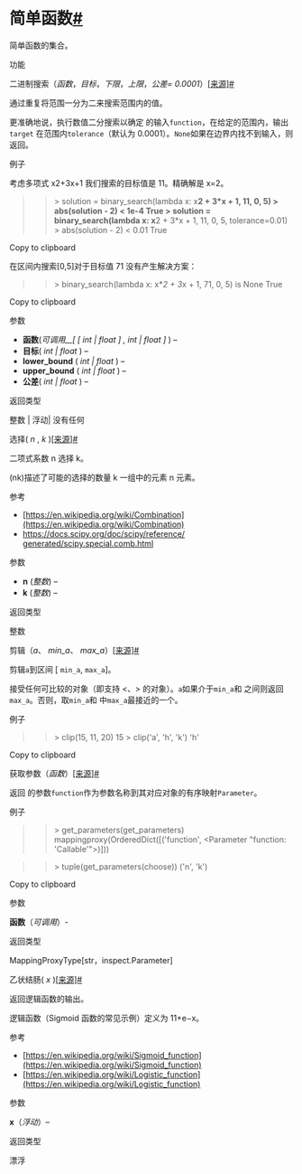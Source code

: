 # 简单函数[#](#module-manim.utils.simple_functions "此标题的固定链接")

简单函数的集合。

功能

二进制搜索（_函数_，_目标_，_下限_，_上限_，_公差= 0.0001_）[\[来源\]](../_modules/manim/utils/simple_functions.html#binary_search)[#](#manim.utils.simple_functions.binary_search "此定义的固定链接")

通过重复将范围一分为二来搜索范围内的值。

更准确地说，执行数值二分搜索以确定 的输入`function`，在给定的范围内，输出`target` 在范围内`tolerance`（默认为 0.0001）。`None`如果在边界内找不到输入，则返回。

例子

考虑多项式 x2+3x+1 我们搜索的目标值是 11。精确解是 x=2。

> > \> solution = binary_search(lambda x: x**2 + 3\*x + 1, 11, 0, 5)
> > \> abs(solution - 2) < 1e-4
> > True
> > \> solution = binary_search(lambda x: x**2 + 3\*x + 1, 11, 0, 5, tolerance=0.01)
> > \> abs(solution - 2) < 0.01
> > True

Copy to clipboard

在区间内搜索\[0,5\]对于目标值 71 没有产生解决方案：

> > \> binary_search(lambda x: x\**2 + 3*x + 1, 71, 0, 5) is None
> > True

Copy to clipboard

参数

- **函数**(_可调用\_\_\[_ _\[_ _int_ _|_ _float_ _\]_ _,_ _int_ _|_ _float_ _\]_ ) –
- **目标**( _int_ _|_ _float_ ) –
- **lower_bound** ( _int_ _|_ _float_ ) –
- **upper_bound** ( _int_ _|_ _float_ ) –
- **公差**( _int_ _|_ _float_ ) –

返回类型

整数 | 浮动| 没有任何

选择( _n_ , _k_ )[\[来源\]](../_modules/manim/utils/simple_functions.html#choose)[#](#manim.utils.simple_functions.choose "此定义的固定链接")

二项式系数 n 选择 k。

(nk)描述了可能的选择的数量 k 一组中的元素 n 元素。

参考

- [https://en.wikipedia.org/wiki/Combination](https://en.wikipedia.org/wiki/Combination)
- [https://docs.scipy.org/doc/scipy/reference/ generated/scipy.special.comb.html](https://docs.scipy.org/doc/scipy/reference/generated/scipy.special.comb.html)

参数

- **n** (_整数_) –
- **k** (_整数_) –

返回类型

整数

剪辑（_a_、 _min_a_、 _max_a_）[\[来源\]](../_modules/manim/utils/simple_functions.html#clip)[#](#manim.utils.simple_functions.clip "此定义的固定链接")

剪辑`a`到区间 \[ `min_a`, `max_a`\]。

接受任何可比较的对象（即支持 <、\> 的对象）。`a`如果介于`min_a`和 之间则返回`max_a`。否则，取`min_a`和 中`max_a`最接近的一个。

例子

> > \> clip(15, 11, 20)
> > 15
> > \> clip('a', 'h', 'k')
> > 'h'

Copy to clipboard

获取参数（_函数_）[\[来源\]](../_modules/manim/utils/simple_functions.html#get_parameters)[#](#manim.utils.simple_functions.get_parameters "此定义的固定链接")

返回 的参数`function`作为参数名称到其对应对象的有序映射`Parameter`。

例子

> > \> get_parameters(get_parameters)
> > mappingproxy(OrderedDict(\[('function', <Parameter "function: 'Callable'">)\]))

> > \> tuple(get_parameters(choose))
> > ('n', 'k')

Copy to clipboard

参数

**函数**（_可调用_）-

返回类型

MappingProxyType\[str，inspect.Parameter\]

乙状结肠( _x_ )[\[来源\]](../_modules/manim/utils/simple_functions.html#sigmoid)[#](#manim.utils.simple_functions.sigmoid "此定义的固定链接")

返回逻辑函数的输出。

逻辑函数（Sigmoid 函数的常见示例）定义为 11+e−x。

参考

- [https://en.wikipedia.org/wiki/Sigmoid_function](https://en.wikipedia.org/wiki/Sigmoid_function)
- [https://en.wikipedia.org/wiki/Logistic_function](https://en.wikipedia.org/wiki/Logistic_function)

参数

**x**（_浮动_）–

返回类型

漂浮
